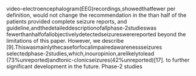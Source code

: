 video-electroencephalogram(EEG)recordings,showedthatfewer per definition, would not change the recommendation in the
than half of the patients provided complete seizure reports, and guideline,andthedetaileddescriptionofallphase-2studieswas
fewerthanhalfofallobjectivelydetectedseizureswerereported beyond the limitations of this paper. However, we describe
[9].Thiswasmainlythecaseforfocalimpairedawarenessseizures selectedphase-2studies,which,inouropinion,arelikelytolead
(73%unreported)andtonic-clonicseizures(42%unreported)[17]. to further significant development in the future. Phase-2 studies